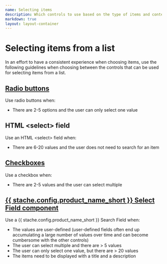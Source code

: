 ```yaml
---
name: Selecting items
description: Which controls to use based on the type of items and context of use.
markdown: true
layout: layout-container
---
```


<h1 class="bb-page-heading">Selecting items from a list</h1>

In an effort to have a consistent experience when choosing items, use the following guidelines when choosing between the controls that can be used for selecting items from a list.

<h2 class="bb-section-heading"><a href="../../components/check">Radio buttons</a></h2>

Use radio buttons when:

* There are 2-5 options and the user can only select one value

<h2 class="bb-section-heading">HTML &lt;select&gt; field</h2>

Use an HTML &lt;select&gt; field when:

* There are 6-20 values and the user does not need to search for an item

<h2 class="bb-section-heading"><a href="../../components/check">Checkboxes</a></h2>

Use a checkbox when:

* There are 2-5 values and the user can select multiple

<h2 class="bb-section-heading"><a href="../../components/selectfield">{{ stache.config.product_name_short }} Select Field component</a></h2>

Use a {{ stache.config.product_name_short }} Search Field when:

* The values are user-defined (user-defined fields often end up accumulating a large number of values over time and can become cumbersome with the other controls)
* The user can select multiple and there are > 5 values
* The user can only select one value, but there are > 20 values
* The items need to be displayed with a title and a description
